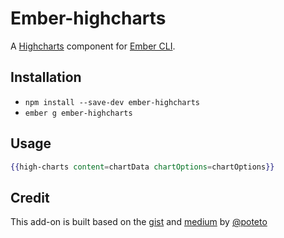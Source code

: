 # Ember-highcharts

A [Highcharts](http://www.highcharts.com/) component for [Ember CLI](http://www.ember-cli.com/).

## Installation

* `npm install --save-dev ember-highcharts`
* `ember g ember-highcharts`

## Usage

```handlebars
{{high-charts content=chartData chartOptions=chartOptions}}
```

## Credit

This add-on is built based on the [gist](https://gist.github.com/poteto/cd2bb47e77bf87c94d33) and [medium](https://medium.com/delightful-ui-for-ember-apps/using-highcharts-js-in-an-ember-app-18a65d611644) by [@poteto](https://github.com/poteto)